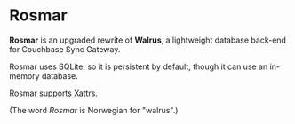 # Rosmar

**Rosmar** is an upgraded rewrite of **Walrus**, a lightweight database back-end for Couchbase Sync Gateway.

Rosmar uses SQLite, so it is persistent by default, though it can use an in-memory database.

Rosmar supports Xattrs.

(The word _Rosmar_ is Norwegian for "walrus".)
